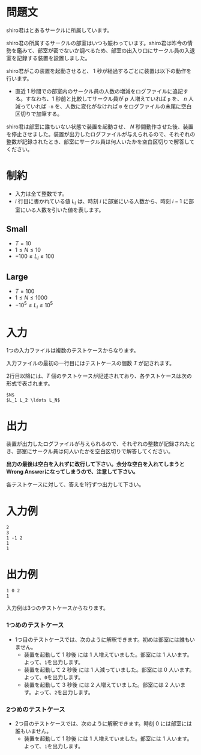 # 問題文

shiro君はとあるサークルに所属しています。

shiro君の所属するサークルの部室はいつも賑わっています。shiro君は昨今の情勢を鑑みて、部室が密でないか調べるため、部室の出入り口にサークル員の入退室を記録する装置を設置しました。

shiro君がこの装置を起動させると、 1 秒が経過するごとに装置は以下の動作を行います。

- 直近 1 秒間での部室内のサークル員の人数の増減をログファイルに追記する。すなわち、1 秒前と比較してサークル員が $p$ 人増えていれば `p` を、 $n$ 人減っていれば `-n` を、人数に変化がなければ `0` をログファイルの末尾に空白区切りで加筆する。

shiro君は部室に誰もいない状態で装置を起動させ、 $N$ 秒間動作させた後、装置を停止させました。装置が出力したログファイルが与えられるので、それぞれの整数が記録されたとき、部室にサークル員は何人いたかを空白区切りで解答してください。

# 制約

- 入力は全て整数です。
- $i$ 行目に書かれている値 $L_i$ は、時刻 $i$ に部室にいる人数から、時刻 $i-1$ に部室にいる人数を引いた値を表します。

## Small

- $T=10$
- $1 \leq N \leq 10$
- $-100 \leq L_i \leq 100$

## Large

- $T=100$
- $1 \leq N \leq 1000$
- $-10^5 \leq L_i \leq 10^5$

# 入力

1つの入力ファイルは複数のテストケースからなります。

入力ファイルの最初の一行目にはテストケースの個数 $T$ が記されます。

2行目以降には、$T$ 個のテストケースが記述されており、各テストケースは次の形式で表されます。

```
$N$
$L_1 L_2 \ldots L_N$
```

# 出力
装置が出力したログファイルが与えられるので、それぞれの整数が記録されたとき、部室にサークル員は何人いたかを空白区切りで解答してください。

**出力の最後は空白を入れずに改行して下さい。余分な空白を入れてしまうとWrong Answerになってしまうので、注意して下さい。**

各テストケースに対して、答えを1行ずつ出力して下さい。

# 入力例

```
2
3
1 -1 2
1
1
```

# 出力例
```
1 0 2
1
```

入力例は3つのテストケースからなります。

### 1つめのテストケース

- 1つ目のテストケースでは、次のように解釈できます。初めは部室には誰もいません。
    - 装置を起動して 1 秒後 には 1 人増えていました。部室には 1 人います。よって、`1`を出力します。
    - 装置を起動して 2 秒後 には 1 人減っていました。部室には 0 人います。よって、`0`を出力します。
    - 装置を起動して 3 秒後 には 2 人増えていました。部室には 2 人います。よって、`2`を出力します。

### 2つめのテストケース

- 2つ目のテストケースでは、次のように解釈できます。時刻 0 には部室には誰もいません。
    - 装置を起動して 1 秒後 には 1 人増えていました。部室には 1 人います。よって、`1`を出力します。
